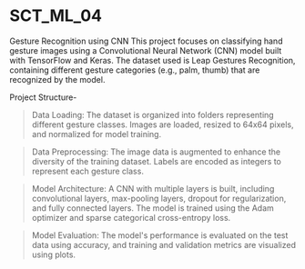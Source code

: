 # SCT_ML_04
Gesture Recognition using CNN
This project focuses on classifying hand gesture images using a Convolutional Neural Network (CNN) model built with TensorFlow and Keras. The dataset used is Leap Gestures Recognition, containing different gesture categories (e.g., palm, thumb) that are recognized by the model.

Project Structure-

>Data Loading: The dataset is organized into folders representing different gesture classes. Images are loaded, resized to 64x64 pixels, and normalized for model training.

>Data Preprocessing: The image data is augmented to enhance the diversity of the training dataset. Labels are encoded as integers to represent each gesture class.

>Model Architecture: A CNN with multiple layers is built, including convolutional layers, max-pooling layers, dropout for regularization, and fully connected layers. The model is trained using the Adam optimizer and sparse categorical cross-entropy loss.

>Model Evaluation: The model's performance is evaluated on the test data using accuracy, and training and validation metrics are visualized using plots.
